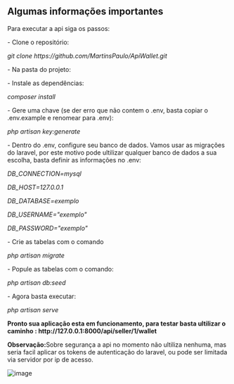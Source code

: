 ## Algumas informações importantes
<p>Para executar a api siga os passos:</p>
    <p>- Clone o repositório:</p>
    <p><i>git clone https://github.com/MartinsPaulo/ApiWallet.git</i></p>
   <p> - Na pasta do projeto:</p>
    <p>- Instale as dependências:</p>
   <p> <i>composer install</i></p>
    <p>- Gere uma chave (se der erro que não contem o .env, basta copiar o .env.example e renomear para .env):</p>
  <p>  <i>php artisan key:generate</i></p>
    <p>- Dentro do .env, configure seu banco de dados. Vamos usar as migrações do laravel, por este motivo pode ultilizar qualquer banco de dados a sua escolha, basta definir as informações no .env:</p>
    <p><i>DB_CONNECTION=mysql</p>
    <p>DB_HOST=127.0.0.1</p>
    <p>DB_DATABASE=exemplo</p>
   <p> DB_USERNAME="exemplo"</p>
    <p>DB_PASSWORD="exemplo"</i></p>
    <p>- Crie as tabelas com o comando</p>
   <p>  <i>php artisan migrate</i></p>
   <p> - Popule as tabelas com o comando:</p>
   <p>  <i>php artisan db:seed</i></p>
   <p> - Agora basta executar:</p>
   <p>  <i>php artisan serve</i></p>
    
    
   <p><b>Pronto sua aplicação esta em funcionamento, para testar basta ultilizar o caminho : http://127.0.0.1:8000/api/seller/1/wallet</b></p>
   
   <p><b>Observação:</b>Sobre segurança a api no momento não ultiliza nenhuma, mas seria facil aplicar os tokens de autenticação do laravel, ou pode ser limitada via servidor por ip de acesso.</p>

![image](https://user-images.githubusercontent.com/19333554/156670961-ea7ca00d-0845-4bca-872e-7d650cea1a4c.png)
